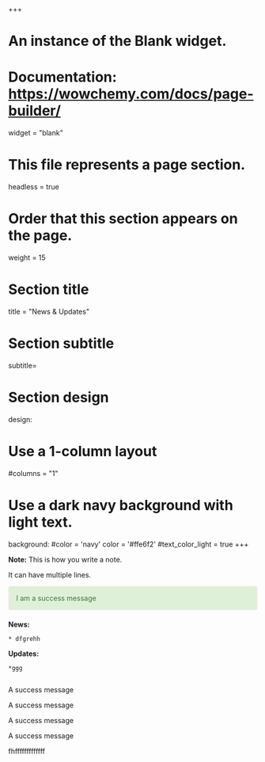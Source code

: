 +++
# An instance of the Blank widget.
# Documentation: https://wowchemy.com/docs/page-builder/
widget = "blank"

# This file represents a page section.
headless = true

# Order that this section appears on the page.
weight = 15

# Section title
title = "News & Updates"

# Section subtitle
subtitle=

# Section design
design:
  # Use a 1-column layout
  #columns = "1"
  # Use a dark navy background with light text.
  background:
    #color = 'navy'
    color = '#ffe6f2'
    #text_color_light = true
+++
<div class="notecard note">
  <p><strong>Note:</strong> This is how you write a note.</p>
  <p>It can have multiple lines.</p>
</div>

<div style="padding: 15px; border: 1px solid transparent; border-color: transparent; margin-bottom: 20px; border-radius: 4px; color: #3c763d; background-color: #dff0d8; border-color: #ffe6f2;">
I am a success message
</div>

**News:**
```
* dfgrehh
```

**Updates:**
```
*ggg


```

<p class="callout info">A success message</p>
<p class="callout success">A success message</p>
<p class="callout warning">A success message</p>
<p class="callout danger">A success message</p>
fhfffffffffffff
